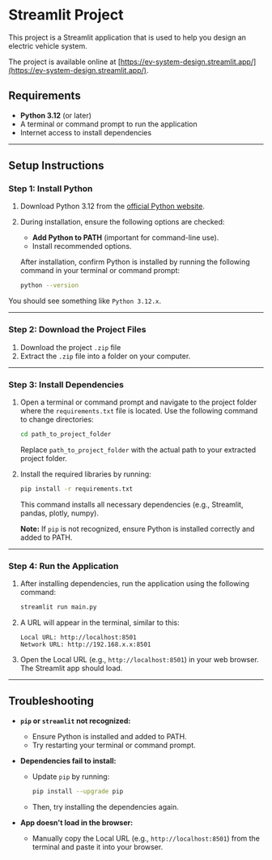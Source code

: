 # Streamlit Project

This project is a Streamlit application that is used to help you design an electric vehicle system.

The project is available online at [https://ev-system-design.streamlit.app/](https://ev-system-design.streamlit.app/).

## Requirements

- **Python 3.12** (or later)
- A terminal or command prompt to run the application
- Internet access to install dependencies

---

## Setup Instructions

### Step 1: Install Python

1. Download Python 3.12 from the [official Python website](https://www.python.org/downloads/).
2. During installation, ensure the following options are checked:
    - **Add Python to PATH** (important for command-line use).
    - Install recommended options.

   After installation, confirm Python is installed by running the following command in your terminal or command prompt:

   ```bash
   python --version

You should see something like `Python 3.12.x`.

---

### Step 2: Download the Project Files

1. Download the project `.zip` file
2. Extract the `.zip` file into a folder on your computer.

---

### Step 3: Install Dependencies

1. Open a terminal or command prompt and navigate to the project folder where the `requirements.txt` file is located.
   Use the following command to change directories:
   ```bash
   cd path_to_project_folder
   ```
   Replace `path_to_project_folder` with the actual path to your extracted project folder.

2. Install the required libraries by running:
   ```bash
   pip install -r requirements.txt
   ```

   This command installs all necessary dependencies (e.g., Streamlit, pandas, plotly, numpy).

   **Note:** If `pip` is not recognized, ensure Python is installed correctly and added to PATH.

---

### Step 4: Run the Application

1. After installing dependencies, run the application using the following command:
   ```bash
   streamlit run main.py
   ```

2. A URL will appear in the terminal, similar to this:
   ```
   Local URL: http://localhost:8501
   Network URL: http://192.168.x.x:8501
   ```

3. Open the Local URL (e.g., `http://localhost:8501`) in your web browser. The Streamlit app should load.

---

## Troubleshooting

- **`pip` or `streamlit` not recognized:**
    - Ensure Python is installed and added to PATH.
    - Try restarting your terminal or command prompt.

- **Dependencies fail to install:**
    - Update `pip` by running:
      ```bash
      pip install --upgrade pip
      ```
    - Then, try installing the dependencies again.

- **App doesn't load in the browser:**
    - Manually copy the Local URL (e.g., `http://localhost:8501`) from the terminal and paste it into your browser.
